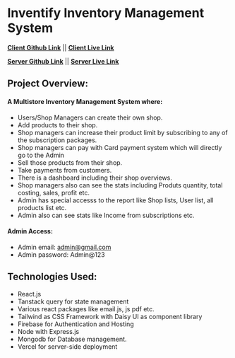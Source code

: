 # Inventify Inventory Management System
**[ Client Github Link](https://github.com/smbmunna/inventify)** || 
**[ Client Live Link](https://fresh-bites-6a368.web.app/)**

**[ Server Github Link](https://github.com/smbmunna/inventify-server)** ||
**[ Server Live Link](https://inventify-server.vercel.app/)**

##  Project Overview: 
#### A Multistore Inventory Management System where: 
-  Users/Shop Managers can create their own shop. 
- Add products to their shop. 
- Shop managers can increase their product limit by subscribing to any of the subscription packages. 
- Shop managers can pay with Card payment system which will directly go to the Admin
- Sell those products from their shop. 
- Take payments from customers. 
- There is a dashboard including their shop overviews. 
- Shop managers also can see the stats including Produts quantity, total costing, sales, profit etc. 
- Admin has special accesss to the report like Shop lists, User list, all products list etc.
- Admin also can see stats like Income from subscriptions etc. 

#### Admin Access: 
- Admin email: admin@gmail.com
- Admin password: Admin@123

##  Technologies Used: 
-  React.js
- Tanstack query for state management
- Various react packages like email.js, js pdf etc.
- Tailwind as CSS Framework with Daisy UI as component library
- Firebase for Authentication and Hosting
- Node with Express.js 
- Mongodb for Database management.
- Vercel for server-side deployment